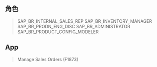 ## 角色
> SAP_BR_INTERNAL_SALES_REP
> SAP_BR_INVENTORY_MANAGER
> SAP_BR_PRODN_ENG_DISC
> SAP_BR_ADMINISTRATOR
> SAP_BR_PRODUCT_CONFIG_MODELER
## App
> Manage Sales Orders (F1873)